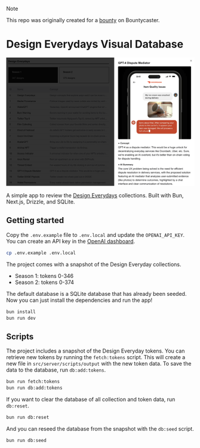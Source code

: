 > [!NOTE]
> This repo was originally created for a [bounty](https://www.bountycaster.xyz/bounty/0x2ce371c71f9f33796b33034212aea5df9ca05da4) on Bountycaster.

# Design Everydays Visual Database

![screenshot](./screenshot.png)

A simple app to review the [Design Everydays](https://designeverydays.com/) collections. Built with Bun, Next.js, Drizzle, and SQLite.

## Getting started

Copy the `.env.example` file to `.env.local` and update the `OPENAI_API_KEY`. You can create an API key in the [OpenAI dashboard](https://platform.openai.com/settings/organization/api-keys).

```bash
cp .env.example .env.local
```

The project comes with a snapshot of the Design Everyday collections.

- Season 1: tokens 0-346
- Season 2: tokens 0-374

The default database is a SQLite database that has already been seeded. Now you can just install the dependencies and run the app!

```bash
bun install
bun run dev
```

## Scripts

The project includes a snapshot of the Design Everyday tokens. You can retrieve new tokens by running the `fetch:tokens` script. This will create a new file in `src/server/scripts/output` with the new token data. To save the data to the database, run `db:add:tokens`.

```bash
bun run fetch:tokens
bun run db:add:tokens
```

If you want to clear the database of all collection and token data, run `db:reset`.

```bash
bun run db:reset
```

And you can reseed the database from the snapshot with the `db:seed` script.

```bash
bun run db:seed
```
